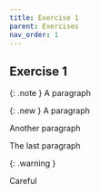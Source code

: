 ```yaml
---
title: Exercise 1
parent: Exercises
nav_order: 1
---
```


## Exercise 1

{: .note }
A paragraph

{: .new }
A paragraph

Another paragraph

The last paragraph

{: .warning }

Careful


